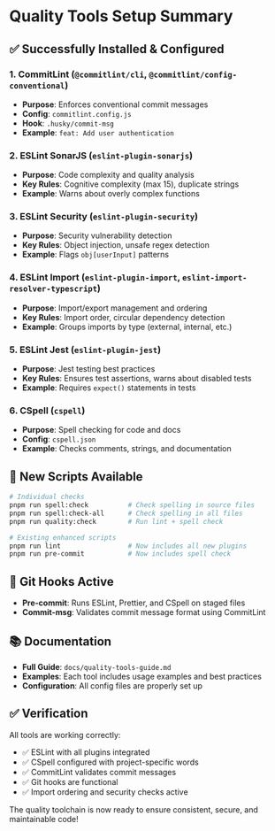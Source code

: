 # Quality Tools Setup Summary

## ✅ Successfully Installed & Configured

### 1. **CommitLint** (`@commitlint/cli`, `@commitlint/config-conventional`)

- **Purpose**: Enforces conventional commit messages
- **Config**: `commitlint.config.js`
- **Hook**: `.husky/commit-msg`
- **Example**: `feat: Add user authentication`

### 2. **ESLint SonarJS** (`eslint-plugin-sonarjs`)

- **Purpose**: Code complexity and quality analysis
- **Key Rules**: Cognitive complexity (max 15), duplicate strings
- **Example**: Warns about overly complex functions

### 3. **ESLint Security** (`eslint-plugin-security`)

- **Purpose**: Security vulnerability detection
- **Key Rules**: Object injection, unsafe regex detection
- **Example**: Flags `obj[userInput]` patterns

### 4. **ESLint Import** (`eslint-plugin-import`, `eslint-import-resolver-typescript`)

- **Purpose**: Import/export management and ordering
- **Key Rules**: Import order, circular dependency detection
- **Example**: Groups imports by type (external, internal, etc.)

### 5. **ESLint Jest** (`eslint-plugin-jest`)

- **Purpose**: Jest testing best practices
- **Key Rules**: Ensures test assertions, warns about disabled tests
- **Example**: Requires `expect()` statements in tests

### 6. **CSpell** (`cspell`)

- **Purpose**: Spell checking for code and docs
- **Config**: `cspell.json`
- **Example**: Checks comments, strings, and documentation

## 🚀 New Scripts Available

```bash
# Individual checks
pnpm run spell:check          # Check spelling in source files
pnpm run spell:check-all      # Check spelling in all files
pnpm run quality:check        # Run lint + spell check

# Existing enhanced scripts
pnpm run lint                 # Now includes all new plugins
pnpm run pre-commit           # Now includes spell check
```

## 🔧 Git Hooks Active

- **Pre-commit**: Runs ESLint, Prettier, and CSpell on staged files
- **Commit-msg**: Validates commit message format using CommitLint

## 📚 Documentation

- **Full Guide**: `docs/quality-tools-guide.md`
- **Examples**: Each tool includes usage examples and best practices
- **Configuration**: All config files are properly set up

## ✅ Verification

All tools are working correctly:

- ✅ ESLint with all plugins integrated
- ✅ CSpell configured with project-specific words
- ✅ CommitLint validates commit messages
- ✅ Git hooks are functional
- ✅ Import ordering and security checks active

The quality toolchain is now ready to ensure consistent, secure, and maintainable code!
